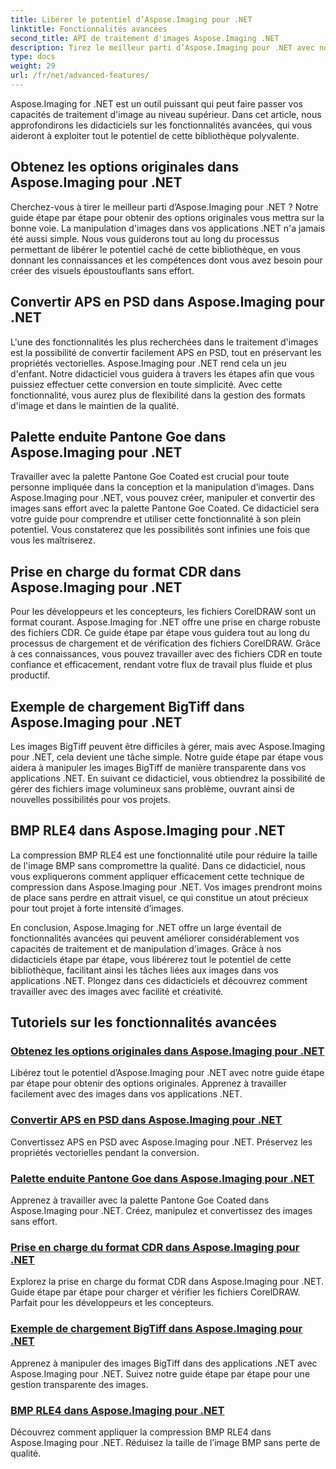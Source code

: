 ```yaml
---
title: Libérer le potentiel d’Aspose.Imaging pour .NET
linktitle: Fonctionnalités avancées
second_title: API de traitement d'images Aspose.Imaging .NET
description: Tirez le meilleur parti d’Aspose.Imaging pour .NET avec nos didacticiels étape par étape. Apprenez à débloquer les options originales et à travailler avec des images sans effort.
type: docs
weight: 29
url: /fr/net/advanced-features/
---
```


Aspose.Imaging for .NET est un outil puissant qui peut faire passer vos capacités de traitement d'image au niveau supérieur. Dans cet article, nous approfondirons les didacticiels sur les fonctionnalités avancées, qui vous aideront à exploiter tout le potentiel de cette bibliothèque polyvalente.

## Obtenez les options originales dans Aspose.Imaging pour .NET

Cherchez-vous à tirer le meilleur parti d’Aspose.Imaging pour .NET ? Notre guide étape par étape pour obtenir des options originales vous mettra sur la bonne voie. La manipulation d'images dans vos applications .NET n'a jamais été aussi simple. Nous vous guiderons tout au long du processus permettant de libérer le potentiel caché de cette bibliothèque, en vous donnant les connaissances et les compétences dont vous avez besoin pour créer des visuels époustouflants sans effort.

## Convertir APS en PSD dans Aspose.Imaging pour .NET

L'une des fonctionnalités les plus recherchées dans le traitement d'images est la possibilité de convertir facilement APS en PSD, tout en préservant les propriétés vectorielles. Aspose.Imaging pour .NET rend cela un jeu d'enfant. Notre didacticiel vous guidera à travers les étapes afin que vous puissiez effectuer cette conversion en toute simplicité. Avec cette fonctionnalité, vous aurez plus de flexibilité dans la gestion des formats d'image et dans le maintien de la qualité.

## Palette enduite Pantone Goe dans Aspose.Imaging pour .NET

Travailler avec la palette Pantone Goe Coated est crucial pour toute personne impliquée dans la conception et la manipulation d’images. Dans Aspose.Imaging pour .NET, vous pouvez créer, manipuler et convertir des images sans effort avec la palette Pantone Goe Coated. Ce didacticiel sera votre guide pour comprendre et utiliser cette fonctionnalité à son plein potentiel. Vous constaterez que les possibilités sont infinies une fois que vous les maîtriserez.

## Prise en charge du format CDR dans Aspose.Imaging pour .NET

Pour les développeurs et les concepteurs, les fichiers CorelDRAW sont un format courant. Aspose.Imaging for .NET offre une prise en charge robuste des fichiers CDR. Ce guide étape par étape vous guidera tout au long du processus de chargement et de vérification des fichiers CorelDRAW. Grâce à ces connaissances, vous pouvez travailler avec des fichiers CDR en toute confiance et efficacement, rendant votre flux de travail plus fluide et plus productif.

## Exemple de chargement BigTiff dans Aspose.Imaging pour .NET

Les images BigTiff peuvent être difficiles à gérer, mais avec Aspose.Imaging pour .NET, cela devient une tâche simple. Notre guide étape par étape vous aidera à manipuler les images BigTiff de manière transparente dans vos applications .NET. En suivant ce didacticiel, vous obtiendrez la possibilité de gérer des fichiers image volumineux sans problème, ouvrant ainsi de nouvelles possibilités pour vos projets.

## BMP RLE4 dans Aspose.Imaging pour .NET

La compression BMP RLE4 est une fonctionnalité utile pour réduire la taille de l'image BMP sans compromettre la qualité. Dans ce didacticiel, nous vous expliquerons comment appliquer efficacement cette technique de compression dans Aspose.Imaging pour .NET. Vos images prendront moins de place sans perdre en attrait visuel, ce qui constitue un atout précieux pour tout projet à forte intensité d’images.

En conclusion, Aspose.Imaging for .NET offre un large éventail de fonctionnalités avancées qui peuvent améliorer considérablement vos capacités de traitement et de manipulation d'images. Grâce à nos didacticiels étape par étape, vous libérerez tout le potentiel de cette bibliothèque, facilitant ainsi les tâches liées aux images dans vos applications .NET. Plongez dans ces didacticiels et découvrez comment travailler avec des images avec facilité et créativité.
## Tutoriels sur les fonctionnalités avancées
### [Obtenez les options originales dans Aspose.Imaging pour .NET](./get-original-options/)
Libérez tout le potentiel d’Aspose.Imaging pour .NET avec notre guide étape par étape pour obtenir des options originales. Apprenez à travailler facilement avec des images dans vos applications .NET.
### [Convertir APS en PSD dans Aspose.Imaging pour .NET](./convert-aps-to-psd/)
Convertissez APS en PSD avec Aspose.Imaging pour .NET. Préservez les propriétés vectorielles pendant la conversion.
### [Palette enduite Pantone Goe dans Aspose.Imaging pour .NET](./pantone-goe-coated-palette/)
Apprenez à travailler avec la palette Pantone Goe Coated dans Aspose.Imaging pour .NET. Créez, manipulez et convertissez des images sans effort.
### [Prise en charge du format CDR dans Aspose.Imaging pour .NET](./support-of-cdr-format/)
Explorez la prise en charge du format CDR dans Aspose.Imaging pour .NET. Guide étape par étape pour charger et vérifier les fichiers CorelDRAW. Parfait pour les développeurs et les concepteurs.
### [Exemple de chargement BigTiff dans Aspose.Imaging pour .NET](./bigtiff-load-example/)
Apprenez à manipuler des images BigTiff dans des applications .NET avec Aspose.Imaging pour .NET. Suivez notre guide étape par étape pour une gestion transparente des images.
### [BMP RLE4 dans Aspose.Imaging pour .NET](./bmp-rle4/)
Découvrez comment appliquer la compression BMP RLE4 dans Aspose.Imaging pour .NET. Réduisez la taille de l’image BMP sans perte de qualité.